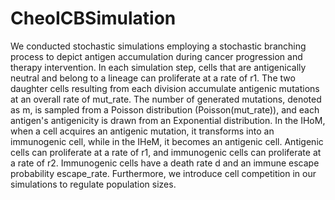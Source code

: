 # CheoICBSimulation

We conducted stochastic simulations employing a stochastic branching process to depict antigen accumulation during cancer progression and therapy intervention.
In each simulation step, cells that are antigenically neutral and belong to a lineage can proliferate at a rate of r1. The two daughter cells resulting from each division accumulate antigenic mutations at an overall rate of mut_rate. The number of generated mutations, denoted as m, is sampled from a Poisson distribution (Poisson(mut_rate)), and each antigen's antigenicity is drawn from an Exponential distribution. 
In the IHoM, when a cell acquires an antigenic mutation, it transforms into an immunogenic cell, while in the IHeM, it becomes an antigenic cell. Antigenic cells can proliferate at a rate of r1, and immunogenic cells can proliferate at a rate of r2.
Immunogenic cells have a death rate d and an immune escape probability escape_rate. Furthermore, we introduce cell competition in our simulations to regulate population sizes.
